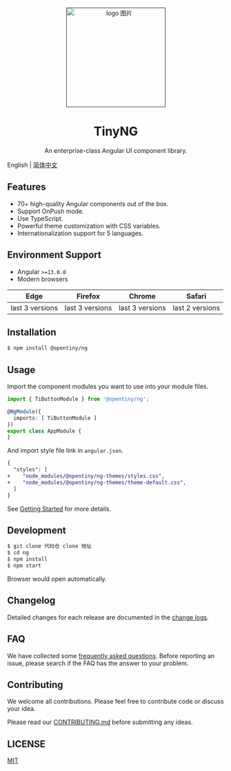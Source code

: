 <p align="center">
  <a href="">
    <img width="230" src="logo.png" alt="logo 图片">
  </a>
</p>

<h1 align="center">
TinyNG
</h1>

<div align="center">

An enterprise-class Angular UI component library.

</div>

English | [简体中文](README-zh_CN.md)

## Features

- 70+ high-quality Angular components out of the box.
- Support OnPush mode.
- Use TypeScript.
- Powerful theme customization with CSS variables.
- Internationalization support for 5 languages.

## Environment Support

* Angular `>=13.0.0`
* Modern browsers

| Edge | Firefox | Chrome | Safari |
| --------- | --------- | --------- | --------- |
| last 3 versions | last 3 versions | last 3 versions | last 2 versions |

## Installation


```bash
$ npm install @opentiny/ng
```

## Usage

Import the component modules you want to use into your module files.

```ts
import { TiButtonModule } from '@opentiny/ng';

@NgModule({
  imports: [ TiButtonModule ]
})
export class AppModule {
}
```

And import style file link in `angular.json`.

```diff
{
  "styles": [
+    "node_modules/@opentiny/ng-themes/styles.css",
+    "node_modules/@opentiny/ng-themes/theme-default.css",
  ]
}
```

See [Getting Started](https://www.opentiny.design/tiny-ng/docs/getstart) for more details. 

## Development

```bash
$ git clone 代码仓 clone 地址
$ cd ng
$ npm install
$ npm start
```

Browser would open automatically.

## Changelog

Detailed changes for each release are documented in the [change logs](CHANGELOG.md). 

## FAQ

We have collected some [frequently asked questions](https://www.opentiny.design/tiny-ng/docs/faq). Before reporting an issue, please search if the FAQ has the answer to your problem.

## Contributing

We welcome all contributions. Please feel free to contribute code or discuss your idea.

Please read our [CONTRIBUTING.md](CONTRIBUTING.md) before submitting any ideas.

## LICENSE

[MIT](LICENSE)







